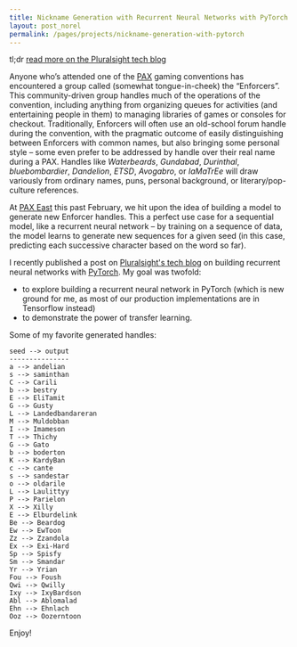 ```yaml
---
title: Nickname Generation with Recurrent Neural Networks with PyTorch
layout: post_norel
permalink: /pages/projects/nickname-generation-with-pytorch
---
```


tl;dr [read more on the Pluralsight tech blog](https://www.pluralsight.com/tech-blog/nickname-generation-with-recurrent-neural-networks-with-pytorch/)

Anyone who’s attended one of the [PAX](https://www.paxsite.com/) gaming conventions has encountered a group called (somewhat tongue-in-cheek) the “Enforcers”.
This community-driven group handles much of the operations of the convention, including anything from organizing queues for activities (and entertaining people in them) to managing libraries of games or consoles for checkout.
Traditionally, Enforcers will often use an old-school forum handle during the convention, with the pragmatic outcome of easily distinguishing between Enforcers with common names, but also bringing some personal style – some even prefer to be addressed by handle over their real name during a PAX.
Handles like _Waterbeards_, _Gundabad_, _Durinthal_, _bluebombardier_, _Dandelion_, _ETSD_, _Avogabro_, or _IaMaTrEe_ will draw variously from ordinary names, puns, personal background, or literary/pop-culture references.

At [PAX East](https://east.paxsite.com/enforcers) this past February, we hit upon the idea of building a model to generate new Enforcer handles.
This a perfect use case for a sequential model, like a recurrent neural network – by training on a sequence of data, the model learns to generate new sequences for a given seed (in this case, predicting each successive character based on the word so far).

I recently published a post on [Pluralsight's tech blog](https://www.pluralsight.com/tech-blog/nickname-generation-with-recurrent-neural-networks-with-pytorch/) on building recurrent neural networks with [PyTorch](https://pytorch.org/).
My goal was twofold:

- to explore building a recurrent neural network in PyTorch (which is new ground for me, as most of our production implementations are in Tensorflow instead)
- to demonstrate the power of transfer learning.

Some of my favorite generated handles:

```
seed --> output
---------------
a --> andelian
s --> saminthan
C --> Carili
b --> bestry
E --> EliTamit
G --> Gusty
L --> Landedbandareran
M --> Muldobban
I --> Imameson
T --> Thichy
G --> Gato
b --> boderton
K --> KardyBan
c --> cante
s --> sandestar
o --> oldarile
L --> Laulittyy
P --> Parielon
X --> Xilly
E --> Elburdelink
Be --> Beardog
Ew --> EwToon
Zz --> Zzandola
Ex --> Exi-Hard
Sp --> Spisfy
Sm --> Smandar
Yr --> Yrian
Fou --> Foush
Qwi --> Qwilly
Ixy --> IxyBardson
Abl --> Ablomalad
Ehn --> Ehnlach
Ooz --> Oozerntoon
```

Enjoy!
